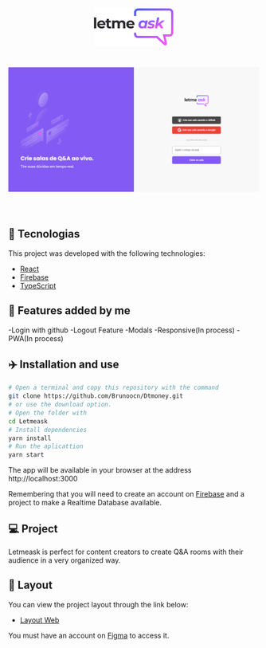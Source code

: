 <p align="center">
  <img alt="Letmeask" src="src/assets/logo.svg" width="160px">
</p>

<h1 align="center">
    <img alt="Letmeask" src="src/assets/github.png" />
</h1>

<br>

## 🧪 Tecnologias

This project was developed with the following technologies:

- [React](https://reactjs.org)
- [Firebase](https://firebase.google.com/)
- [TypeScript](https://www.typescriptlang.org/)

## 🚀 Features added by me 

-Login with github
-Logout Feature
-Modals
-Responsive(In process)
-PWA(In process)

## ✈️ Installation and use

```bash
# Open a terminal and copy this repository with the command
git clone https://github.com/Brunoocn/Dtmoney.git
# or use the download option.
# Open the folder with
cd Letmeask
# Install dependencies
yarn install
# Run the aplicattion
yarn start
```

The app will be available in your browser at the address http://localhost:3000

Remembering that you will need to create an account on [Firebase](https://firebase.google.com/) and a project to make a Realtime Database available.

## 💻 Project

Letmeask is perfect for content creators to create Q&A rooms with their audience in a very organized way.

## 🔖 Layout

You can view the project layout through the link below:

- [Layout Web](https://www.figma.com/community/file/1009824839797878169/Letmeask)

You must have an account on [Figma](http://figma.com/) to access it.
